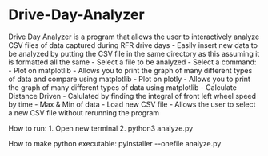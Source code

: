 # Drive-Day-Analyzer
Drive Day Analyzer is a program that allows the user to interactively analyze CSV files of data captured during RFR drive days
    - Easily insert new data to be analyzed by putting the CSV file in the same directory as this assuming it is formatted all the same
    - Select a file to be analyzed
    - Select a command: 
        - Plot on matplotlib
            - Allows you to print the graph of many different types of data and compare using matplotlib
        - Plot on plotly
            - Allows you to print the graph of many different types of data using matplotlib
        - Calculate Distance Driven
            - Calulated by finding the integral of front left wheel speed by time
        - Max & Min of data
        - Load new CSV file
            - Allows the user to select a new CSV file without rerunning the program


How to run:
    1. Open new terminal
    2. python3 analyze.py

How to make python executable:
    pyinstaller --onefile analyze.py